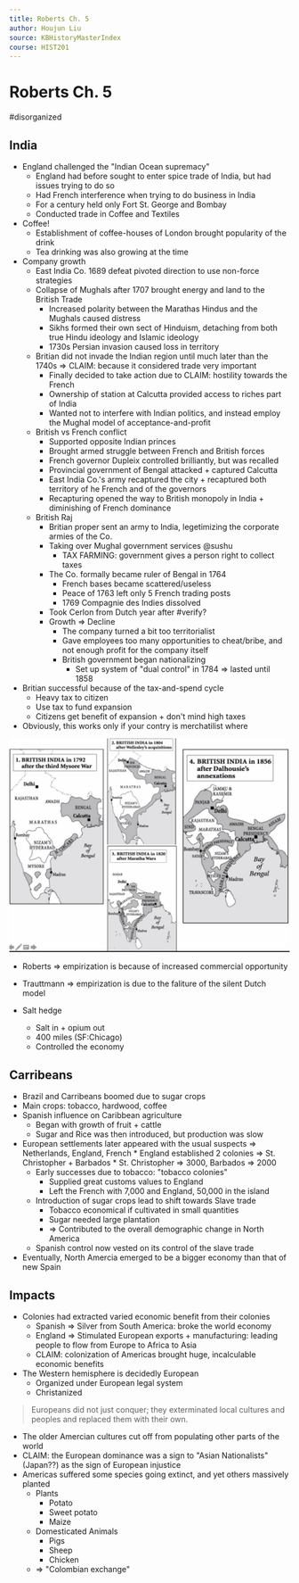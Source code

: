 ```yaml
---
title: Roberts Ch. 5
author: Houjun Liu
source: KBHistoryMasterIndex
course: HIST201
---
```


# Roberts Ch. 5

#disorganized 

## India
* England challenged the "Indian Ocean supremacy"
	* England had before sought to enter spice trade of India, but had issues trying to do so
	* Had French interference when trying to do business in India
	* For a century held only Fort St. George and Bombay
	* Conducted trade in Coffee and Textiles
* Coffee!
	* Establishment of coffee-houses of London brought popularity of the drink
	* Tea drinking was also growing at the time
* Company growth
	* East India Co. 1689 defeat pivoted direction to use non-force strategies
	* Collapse of Mughals after 1707 brought energy and land to the British Trade
		* Increased polarity between the Marathas Hindus and the Mughals caused distress
		* Sikhs formed their own sect of Hinduism, detaching from both true Hindu ideology and Islamic ideology
		* 1730s Persian invasion caused loss in territory
	* Britian did not invade the Indian region until much later than the 1740s => CLAIM: because it considered trade very important
		* Finally decided to take action due to CLAIM: hostility towards the French
		* Ownership of station at Calcutta provided access to riches part of India
		* Wanted not to interfere with Indian politics, and instead employ the Mughal model of acceptance-and-profit
	* British vs French conflict
		* Supported opposite Indian princes
		* Brought armed struggle between French and British forces
		* French governor Dupleix controlled brilliantly, but was recalled
		* Provincial government of Bengal attacked + captured Calcutta
		* East India Co.'s army recaptured the city + recaptured both territory of he French and of the governors
		* Recapturing opened the way to British monopoly in India + diminishing of French dominance
	* British Raj
		* Britian proper sent an army to India, legetimizing the corporate armies of the Co.
		* Taking over Mughal government services @sushu
			* TAX FARMING: government gives a person right to collect taxes
		* The Co. formally became ruler of Bengal in 1764
			* French bases became scattered/useless
			* Peace of 1763 left only 5 French trading posts
			* 1769 Compagnie des Indies dissolved
		* Took Cerlon from Dutch year after #verify?
		* Growth => Decline
			*  The company turned a bit too territorialist
			*  Gave employees too many opportunities to cheat/bribe, and not enough profit for the company itself
			*  British government began nationalizing
				*  Set up system of "dual control" in 1784 => lasted until 1858
* Britian successful because of the tax-and-spend cycle
	* Heavy tax to citizen
	* Use tax to fund expansion
	* Citizens get benefit of expansion + don't mind high taxes
* Obviously, this works only if your contry is merchatilist where  

![britsacquireinda.png](britsacquireinda.png)


* Roberts => empirization is because of increased commercial opportunity
* Trauttmann => empirization is due to the faliture of the silent Dutch model

* Salt hedge
	* Salt in + opium out
	* 400 miles (SF:Chicago)
	* Controlled the economy

## Carribeans
* Brazil and Carribeans boomed due to sugar crops
* Main crops: tobacco, hardwood, coffee
* Spanish influence on Caribbean agriculture
	* Began with growth of fruit + cattle 
	* Sugar and Rice was then introduced, but production was slow
* European settlements later appeared with the usual suspects => Netherlands, England, French
		* England established 2 colonies => St. Christopher + Barbados
		* St. Christopher => 3000, Barbados => 2000
	* Early successes due to tobacco: "tobacco colonies"
		* Supplied great customs values to England
		* Left the French with 7,000 and England, 50,000 in the island
	* Introduction of sugar crops lead to shift towards Slave trade
		* Tobacco economical if cultivated in small quantities
		* Sugar needed large plantation
		* => Contributed to the overall demographic change in North America
	*  Spanish control now vested on its control of the slave trade
* Eventually, North Amercia emerged to be a bigger economy than that of new Spain  

## Impacts
* Colonies had extracted varied economic benefit from their colonies
	* Spanish => Silver from South America: broke the world economy
	* England =>  Stimulated European exports + manufacturing: leading people to flow from Europe to Africa to Asia
	* CLAIM: colonization of Americas brought huge, incalculable economic benefits
* The Western hemisphere is decidedly European
	* Organized under European legal system
	* Christanized
	
> Europeans did not just conquer; they exterminated local cultures and peoples and replaced them with their own. 

* The older Amercian cultures cut off from populating other parts of the world
* CLAIM: the European dominance was a sign to "Asian Nationalists" (Japan??) as the sign of European injustice
* Americas suffered some species going extinct, and yet others massively planted
	* Plants
		* Potato
		* Sweet potato
		* Maize
	* Domesticated Animals
		* Pigs
		* Sheep
		* Chicken
	* => "Colombian exchange"  
